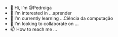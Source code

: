 - 👋 Hi, I’m @Pedroiga
- 👀 I’m interested in ...aprender 
- 🌱 I’m currently learning ...Ciência da computação
- 💞️ I’m looking to collaborate on ...
- 📫 How to reach me ...

<!---
Pedroiga/Pedroiga is a ✨ special ✨ repository because its `README.md` (this file) appears on your GitHub profile.
You can click the Preview link to take a look at your changes.
--->
